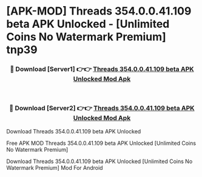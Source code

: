 # [APK-MOD] Threads 354.0.0.41.109 beta APK Unlocked - [Unlimited Coins No Watermark Premium] tnp39



<div align="center">
<h3>🔴 Download [Server1] 👉👉 <a href="https://momento.my/?title=Threads_354.0.0.41.109_beta_APK_Unlocked">Threads 354.0.0.41.109 beta APK Unlocked Mod Apk</a></h3><br>

<h3>🔴 Download [Server2] 👉👉 <a href="https://momento.my/?title=Threads_354.0.0.41.109_beta_APK_Unlocked">Threads 354.0.0.41.109 beta APK Unlocked Mod Apk</a></h3>
</div>



Download Threads 354.0.0.41.109 beta APK Unlocked 

Free APK MOD Threads 354.0.0.41.109 beta APK Unlocked [Unlimited Coins No Watermark Premium]

Download Threads 354.0.0.41.109 beta APK Unlocked [Unlimited Coins No Watermark Premium] Mod For Android
